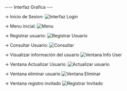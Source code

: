 ---- Interfaz Grafica ---

-> Inicio de Sesion:
![Interfaz Login](https://github.com/OmarBravo26/-Proyecto-Sistema-de-control-para-acceso-a-un-estacionamiento-CSA/assets/159394778/27874bb5-00b2-4d9a-bd91-0d4ccc83c14e)

-> Menu inicial:
![Menu](https://github.com/OmarBravo26/-Proyecto-Sistema-de-control-para-acceso-a-un-estacionamiento-CSA/assets/159394778/e6c5b7d1-16b1-4d27-a755-0f3e10e02382)

-> Registrar usuario:
![Registrar Usuario](https://github.com/OmarBravo26/-Proyecto-Sistema-de-control-para-acceso-a-un-estacionamiento-CSA/assets/159394778/ef06b4fb-e7dd-48c6-a1bf-6124627b87e1)

-> Consultar Usuario:
![Consultar](https://github.com/OmarBravo26/-Proyecto-Sistema-de-control-para-acceso-a-un-estacionamiento-CSA/assets/159394778/813b02b1-abba-4607-aed1-3ca86ac83319)

-> Visualizar información del usuario
![Ventana Info User](https://github.com/OmarBravo26/-Proyecto-Sistema-de-control-para-acceso-a-un-estacionamiento-CSA/assets/159394778/927bb567-c316-4241-b5eb-64c2758b06cc)

-> Ventana Actualizar Usuario:
![Actualizar usuario](https://github.com/OmarBravo26/-Proyecto-Sistema-de-control-para-acceso-a-un-estacionamiento-CSA/assets/159394778/d15ed2cc-dc4d-4270-9331-b49717db88b3)

-> Ventana eliminar usuario
![Ventana Eliminar](https://github.com/OmarBravo26/-Proyecto-Sistema-de-control-para-acceso-a-un-estacionamiento-CSA/assets/159394778/d1eb5c6b-fabc-4a7b-9fbe-c71e105f9d2d)

-> Ventana registro invitado
![Registrar Invitado](https://github.com/OmarBravo26/-Proyecto-Sistema-de-control-para-acceso-a-un-estacionamiento-CSA/assets/159394778/a1663a41-c4bd-4e67-b8c6-a73fb34b82eb)

